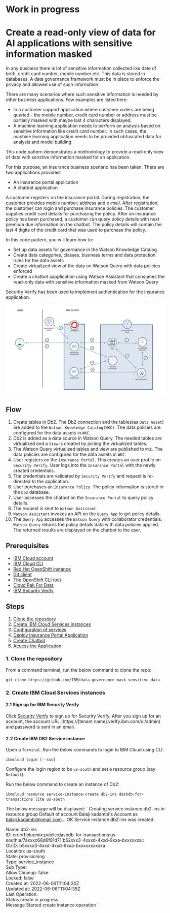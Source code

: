 # Work in progress

# Create a read-only view of data for AI applications with sensitive information masked 

In any business there is lot of sensitive information collected like date of birth, credit card number, mobile number etc. This data is stored in databases. A data governance framework must be in place to enforce the privacy and allowed use of such information.

There are many scenarios where such sensitive information is needed by other business applications. Few examples are listed here:
- In a customer support application where customer orders are being queried - the mobile number, credit card number or address must be partially masked with maybe last 4 characters displayed.
- A machine learning application needs to perform an analysis based on sensitive information like credit card number. In such cases, the machine learning application needs to be provided obfuscated data for analysis and model building.

This code pattern demonstrates a methodology to provide a read-only view of data with senstive information masked for an application. 

For this purpose, an insurance business scenario has been taken. There are two applications provided:
- An insurance portal application
- A chatbot application

A customer registers on the insurance portal. During registration, the customer provides mobile number, address and e-mail. After registration, the customer can login and purchase insurance policies. The customer supplies credit card details for purchasing the policy. After an insurance policy has been purchased, a customer can query policy details with next premium due information on the chatbot. The policy details will contain the last 4 digits of the credit card that was used to purchase the policy.

In this code pattern, you will learn how to:
- Set up data assets for governance in the Watson Knowledge Catalog
- Create data categories, classes, business terms and data protection rules for the data assets
- Create virtualized view of the data on Watson Query with data policies enforced
- Create a chatbot aapplication using Watson Assistant that consumes the read-only data with sensitive information masked from Watson Query

Security Verify has been used to implement authentication for the insurance application.

![architecture](images/architecture.png)

## Flow

1. Create tables in Db2. The Db2 connection and the tables(as `Data Asset`) are added to the `Watson Knowledge Catalog(WKC)`. The data policies are configured for the data assets in `WKC`.
2. Db2 is added as a data source in Watson Query. The needed tables are virtualized and a `View` is created by joining the virtualized tables. 
3. The Watson Query virtualized tables and view are published to `WKC`. The data policies are configured for the data assets in `WKC`.
4. User registers on the `Insurance Portal`. This creates an user profile on `Security Verify`. User logs into the `Insurance Portal` with the newly created credentials. 
5. The credentials are validated by `Security Verify` and request is re-directed to the application.
6. User purchases an `Insurance Policy`. The policy information is stored in the `Db2` database.
7. User accesses the chatbot on the `Insurance Portal` to query policy details.
8. The request is sent to `Watson Assistant`.
9. `Watson Assistant` invokes an API on the `Query App` to get policy details.
10. The `Query App` accesses the `Watson Query` with collaborator credentials. `Watson Query` returns the policy details data with data policies applied. The returned results are displayed on the chatbot to the user.

## Prerequisites
- [IBM Cloud account](https://cloud.ibm.com/)
- [IBM Cloud CLI](https://cloud.ibm.com/docs/cli?topic=cli-install-ibmcloud-cli)
- [Red Hat OpenShift instance](https://cloud.ibm.com/kubernetes/catalog/create?platformType=openshift)
- [Git client](https://git-scm.com/downloads)
- [The OpenShift CLI (oc)](https://cloud.ibm.com/docs/openshift?topic=openshift-openshift-cli)
- [Cloud Pak For Data](https://cloud.ibm.com/catalog/content/ibm-cp-datacore-6825cc5d-dbf8-4ba2-ad98-690e6f221701-global)
- [IBM Security Verify](https://www.ibm.com/security/digital-assets/iam/verify-demo-trial/)

## Steps
1. [Clone the repository](#1-clone-the-repository)
2. [Create IBM Cloud Services instances](#2-create-ibm-cloud-services)
3. [Configuration of services](#3-configuration-of-services)
4. [Deploy Insurance Portal Application](#4-deploy-insurance-portal-application)
5. [Create Chatbot](#5-create-chatbot)
6. [Access the Application](#6-access-the-application)


### 1. Clone the repository

From a command terminal, run the below command to clone the repo:
```
git clone https://github.com/IBM/data-governance-mask-sensitive-data
```

### 2. Create IBM Cloud Services instances

#### 2.1 Sign up for IBM Security Verify

Click [Security Verify](https://www.ibm.com/account/reg/signup?formid=urx-30041) to sign up for Security Verify. After you sign up for an account, the account URL (https://[tenant name].verify.ibm.com/ui/admin) and password is sent in an email.

#### 2.2 Create IBM DB2 Service instance

Open a `Terminal`. Run the below commands to login to IBM Cloud using CLI.
```
ibmcloud login [--sso]
```

Configure the login region to be `us-south` and set a resource group (say `Default`).

Run the below command to create an instance of Db2:
```
ibmcloud resource service-instance-create db2-ins dashdb-for-transactions lite us-south
```

The below message will be displayed:
`
Creating service instance db2-ins in resource group Default of account Balaji kadambi's Account as balaji.kadambi@gmail.com...
OK
Service instance db2-ins was created.
                     
Name:             db2-ins   
ID:               crn:v1:bluemix:public:dashdb-for-transactions:us-south:a/7axxxc68d6f81d71:b52xxx3-4xxxd-4xxd-9xxa-bxxxxxxa::   
GUID:             b5xxxx3-4xxd-4xxd-9xxa-bxxxxxxxxxxa   
Location:         us-south   
State:            provisioning   
Type:             service_instance   
Sub Type:            
Allow Cleanup:    false   
Locked:           false   
Created at:       2022-06-06T11:04:30Z   
Updated at:       2022-06-06T11:04:35Z   
Last Operation:                   
                  Status    create in progress      
                  Message   Started create instance operation 
`


